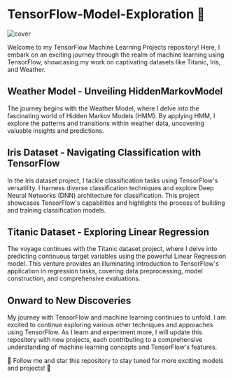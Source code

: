 # TensorFlow-Model-Exploration 🚀

![cover](https://github.com/samadpls/TensorFlow-Model-Exploration/assets/94792103/22bb0cb6-3463-4cb6-b211-153d380a2c7a)

Welcome to my TensorFlow Machine Learning Projects repository! Here, I embark on an exciting journey through the realm of machine learning using TensorFlow, showcasing my work on captivating datasets like Titanic, Iris, and Weather.

## Weather Model - Unveiling HiddenMarkovModel

The journey begins with the Weather Model, where I delve into the fascinating world of Hidden Markov Models (HMM). By applying HMM, I explore the patterns and transitions within weather data, uncovering valuable insights and predictions.

## Iris Dataset - Navigating Classification with TensorFlow

In the Iris dataset project, I tackle classification tasks using TensorFlow's versatility. I harness diverse classification techniques and explore Deep Neural Networks (DNN) architecture for classification. This project showcases TensorFlow's capabilities and highlights the process of building and training classification models.

## Titanic Dataset - Exploring Linear Regression

The voyage continues with the Titanic dataset project, where I delve into predicting continuous target variables using the powerful Linear Regression model. This venture provides an illuminating introduction to TensorFlow's application in regression tasks, covering data preprocessing, model construction, and comprehensive evaluations.

## Onward to New Discoveries

My journey with TensorFlow and machine learning continues to unfold. I am excited to continue exploring various other techniques and approaches using TensorFlow. As I learn and experiment more, I will update this repository with new projects, each contributing to a comprehensive understanding of machine learning concepts and TensorFlow's features.

🌟 Follow me and star this repository to stay tuned for more exciting models and projects! 🌟
